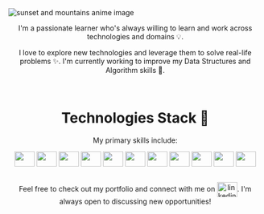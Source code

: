 <img src="https://github.com/BogdanCatalin-Iacob/BogdanCatalin-Iacob/assets/62476009/07984f4d-cb83-46e7-b2c9-4172d74a05ef" alt="sunset and mountains anime image">

<br>

<p align="center">I'm a passionate learner who's always willing to learn and work across technologies and domains 💡.</p>
<p align="center">I love to explore new technologies and leverage them to solve real-life problems ✨. I'm currently working to improve my Data Structures and Algorithm skills 🤯.</p>

<br>

<h1 align="center">Technologies Stack 🚀</h1>

<p align="center">My primary skills include:</p>
<div align="center">
  <img align="center" src="https://cdn.simpleicons.org/html5/" alt="" height="30" width="40" /></a>
  <img align="center" src="https://cdn.simpleicons.org/css3" alt="" height="30" width="40" /></a>
  <img align="center" src="https://cdn.simpleicons.org/javascript" alt="" height="30" width="40" /></a>
  <img align="center" src="https://cdn.simpleicons.org/bootstrap" alt="" height="30" width="40" /></a>
  <img align="center" src="https://cdn.simpleicons.org/python" alt="" height="30" width="40" /></a>
  <img align="center" src="https://cdn.simpleicons.org/django" alt="" height="30" width="40" /></a>
  <img align="center" src="https://cdn.simpleicons.org/flask" alt="" height="30" width="40" /></a>
  <img align="center" src="https://cdn.simpleicons.org/postgresql" alt="" height="30" width="40" /></a>
  <img align="center" src="https://cdn.simpleicons.org/mongodb" alt="" height="30" width="40" /></a>
  <img align="center" src="https://cdn.simpleicons.org/heroku" alt="" height="30" width="40" /></a>
  <img align="center" src="https://cdn.simpleicons.org/git" alt="" height="30" width="40" /></a>
</div>

<br>

<p align="center">Feel free to check out my portfolio and connect with me on <a href="https://www.linkedin.com/in/bogdan-iacob-21291b68/" target="_blank"><img align="center" src="https://cdn.simpleicons.org/linkedin" alt="linkedin icon" height="30" width="40" /></a>. I'm always open to discussing new opportunities!</p>

<!---
BogdanCatalin-Iacob/BogdanCatalin-Iacob is a ✨ special ✨ repository because its `README.md` (this file) appears on your GitHub profile.
You can click the Preview link to take a look at your changes.
--->
